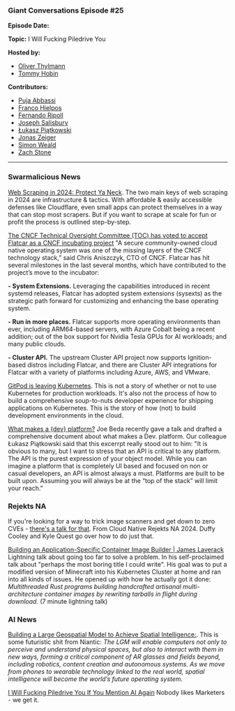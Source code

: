### Giant Conversations Episode #25

**Episode Date:**

**Topic:** I Will Fucking Piledrive You

**Hosted by:** 

* [Oliver Thylmann](https://twitter.com/othylmann)
* [Tommy Hobin](https://twitter.com/tommyhobin)

**Contributors:**

* [Puja Abbassi](https://bsky.app/profile/puja.dev)
* [Franco Hielpos](https://www.linkedin.com/in/fhielpos/)
* [Fernando Ripoll](https://github.com/pipo02mix)
* [Joseph Salisbury](https://twitter.com/salisbury_joe)
* [Łukasz Piątkowski](https://www.linkedin.com/in/lukaszpiatkowski/)
* [Jonas Zeiger](https://github.com/lyind)
* [Simon Weald](https://twitter.com/glitchcrab/)
* [Zach Stone](https://www.linkedin.com/in/zstonesecurity/)
------------------------------------------------------------------------------------------------------------------------------


### Swarmalicious News 

[Web Scraping in 2024: Protect Ya Neck](https://x.com/tunahorse21/status/1844589100608668035?s=61). The two main keys of web scraping in 2024 are infrastructure & tactics. With affordable & easily accessible defenses like Cloudflare, even small apps can protect themselves in a way that can stop most scrapers. But if you want to scrape at scale for fun or profit the process is outlined step-by-step.

[The CNCF Technical Oversight Committee (TOC) has voted to accept Flatcar as a CNCF incubating project](https://www.cncf.io/blog/2024/10/29/flatcar-brings-container-linux-to-the-cncf-incubator/) "A secure community-owned cloud native operating system was one of the missing layers of the CNCF technology stack,” said Chris Aniszczyk, CTO of CNCF. Flatcar has hit several milestones in the last several months, which have contributed to the project’s move to the incubator:

**- System Extensions.** Leveraging the capabilities introduced in recent systemd releases, Flatcar has adopted system extensions (sysexts) as the strategic path forward for customizing and enhancing the base operating system.

**- Run in more places.** Flatcar supports more operating environments than ever, including ARM64-based servers, with Azure Cobalt being a recent addition; out of the box support for Nvidia Tesla GPUs for AI workloads; and many public clouds.

**- Cluster API.** The upstream Cluster API project now supports Ignition-based distros including Flatcar, and there are Cluster API integrations for Flatcar with a variety of platforms including Azure, AWS, and VMware. 

[GitPod is leaving Kubernetes](https://www.gitpod.io/blog/we-are-leaving-kubernetes). This is not a story of whether or not to use Kubernetes for production workloads. It's also not the process of how to build a comprehensive soup-to-nuts developer experience for shipping applications on Kubernetes. This is the story of how (not) to build development environments in the cloud.

[What makes a {dev} platform?](https://docs.google.com/document/d/1-T9xopIN-SCzQPQPCCMQi3gLecWJolDVewYQAEQSR4g/edit?tab=t.0) Joe Beda recently gave a talk and drafted a comprehensive document about what makes a Dev. platform. Our colleague Łukasz Piątkowski said that this excerrpt really stood out to him: "It is obvious to many, but I want to stress that an API is critical to any platform. The API is the purest expression of your object model. While you can imagine a platform that is completely UI based and focused on non or casual developers, an API is almost always a must.  Platforms are built to be built upon.  Assuming you will always be at the “top of the stack” will limit your reach."

### Rejekts NA

If you're looking for a way to trick image scanners and get down to zero CVEs - [there's a talk for that](https://www.youtube.com/live/mtWPvbmlMFw?si=Dt-zC_dk9SlvCr0G&t=1013). From Cloud Native Rejekts NA 2024. Duffy Cooley and Kyle Quest go over how to do just that. 

[Building an Application-Specific Container Image Builder | James Laverack](https://www.youtube.com/watch?v=NAgxyyL-7LI) Lightning talk about going too far to solve a problem. In his self-proclaimed talk about "perhaps the most boring title I could write". His goal was to put a modified version of Minecraft into his Kubernetes Cluster at home and ran into all kinds of issues. He opened up with how he actually got it done: _Multithreaded Rust programs building handcrafted artisanal multi-architecture container images by rewriting tarballs in flight during download._ (7 minute lightning talk)

### AI News

[Building a Large Geospatial Model to Achieve Spatial Intelligence:](https://nianticlabs.com/news/largegeospatialmodel). This is some futuristic shit from Niantic: _The LGM will enable computers not only to perceive and understand physical spaces, but also to interact with them in new ways, forming a critical component of AR glasses and fields beyond, including robotics, content creation and autonomous systems. As we move from phones to wearable technology linked to the real world, spatial intelligence will become the world’s future operating system._

[I Will Fucking Piledrive You If You Mention AI Again](https://ludic.mataroa.blog/blog/i-will-fucking-piledrive-you-if-you-mention-ai-again/) Nobody likes Marketers - we get it.

